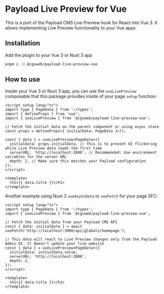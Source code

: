 # Payload Live Preview for Vue

This is a port of the Payload CMS Live Preview hook for React into Vue 3. It allows implementing Live Preview functionality to your Vue apps

## Installation

Add the plugin to your Vue 3 or Nuxt 3 app

```bash
pnpm i -D @cgvweb/payload-live-preview-vue
```

## How to use

Inside your Vue 3 or Nuxt 3 app, you can use the `useLivePreview` composable that this package provides inside of your page `setup` function:

```vue
<script setup lang="ts">
import type { PageData } from '~/types';
import { defineProps } from 'vue';
import { useLivePreview } from '@cgvweb/payload-live-preview-vue';

// Fetch the initial data on the parent component or using async state
const props = defineProps<{ initialData: PageData }>();

const { data } = useLivePreview<PageData>({
  initialData: props.initialData, // This is to prevent UI flickering while Live Preview data loads the first time
  serverURL: 'http://localhost:3000', // Recommended: Use environment variables for the server URL
  depth: 2, // Make sure this matches your Payload configuration
});
</script>

<template>
  <h1>{{ data.title }}</h1>
</template>
```

Another example using Nuxt 3 `useAsyncData` or `useFetch` for your page SFC:

```vue
<script setup lang="ts">
import type { PageData } from '~/types';
import { useLivePreview } from '@cgvweb/payload-live-preview-vue';

// Fetch the initial data from your Payload CMS API
const { data: initialData } = await useFetch('http://localhost:3000/api/globals/homepage');

// This data will react to Live Preview changes only from the Payload Admin UI. It doesn't update your live website
const { data } = useLivePreview<PageData>({
  initialData: initialData.value,
  serverURL: 'http://localhost:3000',
  depth: 2,
});
</script>

<template>
  <h1>{{ data.title }}</h1>
</template>
```
